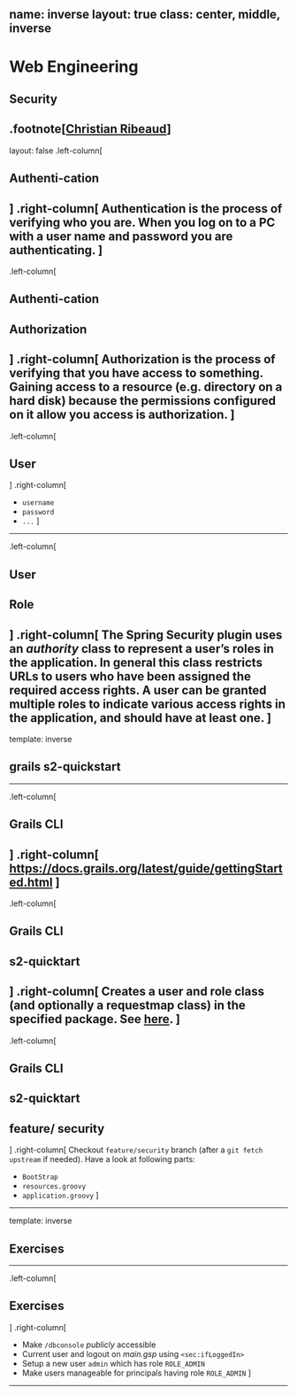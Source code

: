 name: inverse
layout: true
class: center, middle, inverse
---
# Web Engineering
## Security

.footnote[<a href="mailto:christian.ribeaud@fhnw.ch">Christian Ribeaud</a>]
---
layout: false
.left-column[
  ## Authenti-cation
]
.right-column[
Authentication is the process of verifying who you are. When you log on to a PC with a user name and password you
are authenticating.
]
---
.left-column[
  ## Authenti-cation
  ## Authorization
]
.right-column[
Authorization is the process of verifying that you have access to something. Gaining access to a resource
(e.g. directory on a hard disk) because the permissions configured on it allow you access is authorization.
]
---
.left-column[
  ## User
]
.right-column[
- `username`
- `password`
- `...`
]
---
.left-column[
  ## User
  ## Role
]
.right-column[
The **Spring Security** plugin uses an _authority_ class to represent a user’s roles in the application.
In general this class restricts URLs to users who have been assigned the required access rights.
A user can be granted multiple roles to indicate various access rights in the application, and should have at least one. 
]
---
template: inverse

## grails s2-quickstart
---
.left-column[
  ## Grails CLI
]
.right-column[
https://docs.grails.org/latest/guide/gettingStarted.html
]
---
.left-column[
  ## Grails CLI
  ## s2-quicktart
]
.right-column[
Creates a user and role class (and optionally a requestmap class) in the specified package.
See [here](https://grails-plugins.github.io/grails-spring-security-core/latest/#s2-quickstart).
]
---
.left-column[
  ## Grails CLI
  ## s2-quicktart
  ## feature/ security
]
.right-column[
Checkout `feature/security` branch (after a `git fetch upstream` if needed).
Have a look at following parts:
- `BootStrap`
- `resources.groovy`
- `application.groovy`
]
---
template: inverse

## Exercises
---
.left-column[
  ## Exercises
]
.right-column[
- Make `/dbconsole` _publicly_ accessible
- Current user and logout on _main.gsp_ using `<sec:ifLoggedIn>`
- Setup a new user `admin` which has role `ROLE_ADMIN`
- Make users manageable for principals having role `ROLE_ADMIN`
]
---
